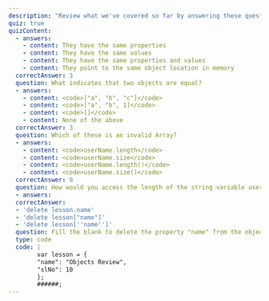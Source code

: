 ```yaml
---
description: "Review what we've covered so far by answering these questions"
quiz: true
quizContent: 
  - answers: 
    - content: They have the same properties
    - content: They have the same values
    - content: They have the same properties and values
    - content: They point to the same object location in memory
  correctAnswer: 3
  question: What indicates that two objects are equal?
  - answers: 
    - content: <code>["a", "b", "c"]</code>
    - content: <code>["a", "b", 1]</code>
    - content: <code>[]</code>
    - content: None of the above
  correctAnswer: 3
  question: Which of these is an invalid Array?
  - answers: 
    - content: <code>userName.length</code>
    - content: <code>userName.size</code>
    - content: <code>userName.length()</code>
    - content: <code>userName.size()</code>
  correctAnswer: 0
  question: How would you access the length of the string variable userName?
  - answers: 
  correctAnswer: 
  - 'delete lesson.name'
  - 'delete lesson["name"]'
  - 'delete lesson[''name'']'
  question: Fill the blank to delete the property "name" from the object.
  type: code
  code: |
        var lesson = {
        "name": "Objects Review",
        "slNo": 10
        };
        ######;
---
```


